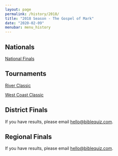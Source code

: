 ```yaml
---
layout: page
permalink: /history/2018/
title: "2018 Season - The Gospel of Mark"
date: "2020-02-09"
menubar: menu_history
---
```



## Nationals

<a href="{% link _pages/history/2018/nationals.md %}" class="button is-primary">National Finals</a>

## Tournaments

<a href="{% link _pages/history/2018/tournaments/river-classic.md %}" class="button is-primary">River Classic</a>

<a href="{% link _pages/history/2018/tournaments/west-coast-classic.md %}" class="button is-primary">West Coast Classic</a>

## District Finals
If you have results, please email [hello@biblequiz.com](mailto:hello@biblequiz.com).

## Regional Finals
If you have results, please email [hello@biblequiz.com](mailto:hello@biblequiz.com).
